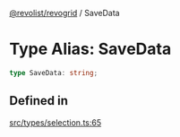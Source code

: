 [@revolist/revogrid](README.md) / SaveData

# Type Alias: SaveData

```ts
type SaveData: string;
```

## Defined in

[src/types/selection.ts:65](https://github.com/revolist/revogrid/blob/38c381e080d7e0c5d988f8833cd99eec7cce206d/src/types/selection.ts#L65)
